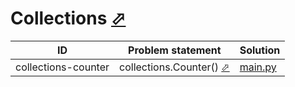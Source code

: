 # Collections [⬀](https://www.hackerrank.com/domains/python/py-collections)


| ID                  | Problem statement                                                                    | Solution                               |
|---------------------|--------------------------------------------------------------------------------------|----------------------------------------|
| collections-counter | collections.Counter() [⬀](https://www.hackerrank.com/challenges/collections-counter) | [main.py](collections-counter/main.py) |

